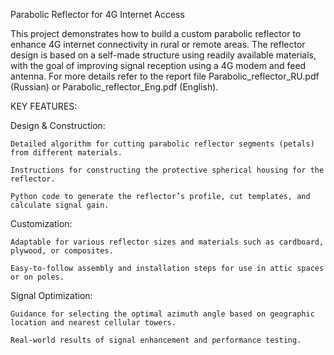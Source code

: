 Parabolic Reflector for 4G Internet Access

This project demonstrates how to build a custom parabolic reflector to enhance 4G internet connectivity in rural or remote areas. The reflector design is based on a self-made structure using readily available materials, with the goal of improving signal reception using a 4G modem and feed antenna. For more details refer to the report file Parabolic_reflector_RU.pdf (Russian) or Parabolic_reflector_Eng.pdf (English). 

KEY FEATURES:

  Design & Construction:
  
    Detailed algorithm for cutting parabolic reflector segments (petals) from different materials.
    
    Instructions for constructing the protective spherical housing for the reflector.
    
    Python code to generate the reflector’s profile, cut templates, and calculate signal gain.
    
  Customization:
  
    Adaptable for various reflector sizes and materials such as cardboard, plywood, or composites.
    
    Easy-to-follow assembly and installation steps for use in attic spaces or on poles.
    
  Signal Optimization:
  
    Guidance for selecting the optimal azimuth angle based on geographic location and nearest cellular towers.
    
    Real-world results of signal enhancement and performance testing.
    

